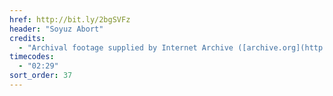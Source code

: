 ```yaml
---
href: http://bit.ly/2bgSVFz
header: "Soyuz Abort"
credits:
  - "Archival footage supplied by Internet Archive ([archive.org](http://archive.org))"
timecodes:
  - "02:29"
sort_order: 37
---
```

